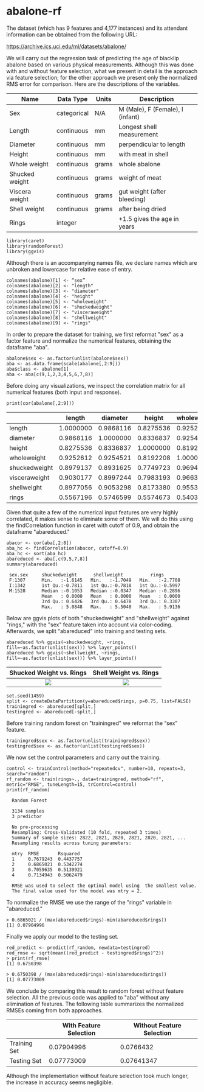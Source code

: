 # abalone-rf
The dataset (which has 9 features and 4,177 instances) and its attendant information can be obtained from the following URL:

https://archive.ics.uci.edu/ml/datasets/abalone/

We will carry out the regression task of predicting the age of blacklip abalone based on various physical measurements.  Although this was done with and without feature selection, what we present in detail is the approach via feature selection; for the other approach we present only the normalized RMS error for comparison.  Here are the descriptions of the variables.


|	Name |	Data Type	 | Units | Description |
|	---- | ---------	 | ----- | ----------- |
|	Sex	 | categorical |	N/A	 |	M (Male), F (Female), I (infant) |
|	Length | continuous |		mm	|	Longest shell measurement |
| 	Diameter | continuous |	mm | perpendicular to length |
|	Height	| continuous | mm	| with meat in shell |
|	Whole weight	|	continuous	|	grams	|    whole abalone |
|	Shucked weight | continuous | grams	|    weight of meat |
|	Viscera weight | continuous |	grams |	 gut weight (after bleeding) |
|	Shell weight	|	continuous	|	grams	 |   after being dried |
|	Rings		|	      integer	|		          |  +1.5 gives the age in years |

 ```````
 library(caret) 
 library(randomForest)
 library(ggvis)
  ```````
 Although there is an accompanying names file, we declare names which are unbroken and lowercase for relative ease of entry.
 ```````````
colnames(abalone)[1] <- “sex”        
colnames(abalone)[2] <- "length"
colnames(abalone)[3] <- "diameter"
colnames(abalone)[4] <- "height"
colnames(abalone)[5] <- "wholeweight"
colnames(abalone)[6] <- "shuckedweight"
colnames(abalone)[7] <- "visceraweight"
colnames(abalone)[8] <- "shellweight"
colnames(abalone)[9] <- "rings"
`````````````````
In order to prepare the dataset for training, we first reformat "sex" as a factor feature and normalize the numerical features, obtaining the dataframe "aba". 
``````````````````````
abalone$sex <- as.factor(unlist(abalone$sex))
aba <- as.data.frame(scale(abalone[,2:9]))
aba$class <- abalone[1]
aba <- aba[c(9,1,2,3,4,5,6,7,8)] 
``````````````````````
Before doing any visualizations, we inspect the correlation matrix for all numerical features (both input and response).
``````````````````````
print(cor(abalone[,2:9]))
`````````````````````````
|             |    length | diameter |   height |wholeweight |shuckedweight |visceraweight |shellweight  |    rings|
|-------------|-----------|----------|----------|------------|--------------|--------------|-------------|---------|
|length       | 1.0000000 |0.9868116 |0.8275536 |  0.9252612 |    0.8979137 |    0.9030177 |  0.8977056  |0.5567196|
|diameter     | 0.9868116 |1.0000000 |0.8336837 |  0.9254521 |    0.8931625 |    0.8997244 |  0.9053298  |0.5746599|
|height       | 0.8275536 |0.8336837 |1.0000000 |  0.8192208 |    0.7749723 |    0.7983193 |  0.8173380  |0.5574673|
|wholeweight  | 0.9252612 |0.9254521 |0.8192208 |  1.0000000 |    0.9694055 |    0.9663751 |  0.9553554  |0.5403897| 
|shuckedweight| 0.8979137 |0.8931625 |0.7749723 |  0.9694055 |    1.0000000 |    0.9319613 |  0.8826171  |0.4208837|
|visceraweight| 0.9030177 |0.8997244 |0.7983193 |  0.9663751 |    0.9319613 |    1.0000000 |  0.9076563  |0.5038192|
|shellweight  | 0.8977056 |0.9053298 |0.8173380 |  0.9553554 |    0.8826171 |    0.9076563 |  1.0000000  |0.6275740|
|rings        | 0.5567196 |0.5746599 |0.5574673 |  0.5403897 |    0.4208837 |    0.5038192 |  0.6275740  |1.0000000|

Given that quite a few of the numerical input features are very highly correlated, it makes sense to eliminate some of them.  We will do this using the findCorrelation function in caret with cutoff of 0.9, and obtain the dataframe "abareduced."  
````````
abacor <- cor(aba[,2:8])
aba_hc <- findCorrelation(abacor, cutoff=0.9)
aba_hc <- sort(aba_hc)
abareduced <- aba[,c(9,5,7,8)]
summary(abareduced)

 sex.sex     shuckedweight      shellweight          rings        
 F:1307      Min.   :-1.6145   Min.   :-1.7049   Min.   :-2.7708  
 I:1342      1st Qu.:-0.7811   1st Qu.:-0.7818   1st Qu.:-0.5997  
 M:1528      Median :-0.1053   Median :-0.0347   Median :-0.2896  
             Mean   : 0.0000   Mean   : 0.0000   Mean   : 0.0000  
             3rd Qu.: 0.6426   3rd Qu.: 0.6478   3rd Qu.: 0.3307  
             Max.   : 5.0848   Max.   : 5.5040   Max.   : 5.9136   
````````
Below are ggvis plots of both "shuckedweight" and "shellweight" against "rings," with the "sex" feature taken into account via color-coding.  Afterwards, we split "abareduced" into training and testing sets.
``````
abareduced %>% ggvis(~shuckedweight, ~rings, fill=~as.factor(unlist(sex))) %>% layer_points()
abareduced %>% ggvis(~shellweight, ~rings, fill=~as.factor(unlist(sex))) %>% layer_points()
```````

Shucked Weight vs. Rings   |  Shell Weight vs. Rings 
:-------------------------:|:-------------------------:
![](../master/shucked-plot.png)  |  ![](../master/shell-plot.png)

```````
set.seed(1459)
split <- createDataPartition(y=abareduced$rings, p=0.75, list=FALSE)
trainingred <- abareduced[split,]
testingred <- abareduced[-split,]
```````
Before training random forest on "trainingred" we reformat the “sex” feature. 

````````
trainingred$sex <- as.factor(unlist(trainingred$sex))
testingred$sex <- as.factor(unlist(testingred$sex))
````````
We now set the control parameters and carry out the training.
```````````
control <- trainControl(method="repeatedcv", number=10, repeats=3, search="random")
rf_random <- train(rings~., data=trainingred, method="rf", metric="RMSE", tuneLength=15, trControl=control)
print(rf_random)

  Random Forest 

  3134 samples
  3 predictor

  No pre-processing
  Resampling: Cross-Validated (10 fold, repeated 3 times) 
  Summary of sample sizes: 2822, 2821, 2820, 2821, 2820, 2821, ... 
  Resampling results across tuning parameters:

  mtry  RMSE       Rsquared 
  1     0.7679243  0.4437757
  2     0.6865021  0.5342274
  3     0.7059635  0.5139921
  4     0.7134943  0.5062479

  RMSE was used to select the optimal model using  the smallest value.
  The final value used for the model was mtry = 2.
```````````  
To normalize the RMSE we use the range of the "rings" variable in "abareduced."
``````
> 0.6865021 / (max(abareduced$rings)-min(abareduced$rings))
[1] 0.07904996
``````
Finally we apply our model to the testing set.
```````
red_predict <- predict(rf_random, newdata=testingred)
red_rmse <- sqrt(mean((red_predict - testingred$rings)^2)) 
> print(rf_rmse)
[1] 0.6750398

> 0.6750398 / (max(abareduced$rings)-min(abareduced$rings))
[1] 0.07773009
```````
We conclude by comparing this result to random forest without feature selection.  All the previous code was applied to "aba" without any elimination of features.  The following table summarizes the normalized RMSEs coming from both approaches.

|         | With Feature Selection |  Without Feature Selection |
|---------| ---------------------- | -------------------------- |
| Training Set | 0.07904996            |  0.0766432                 |
| Testing Set | 0.07773009 | 0.07641347 | 

Although the implementation without feature selection took much longer, the increase in accuracy seems negligible.
